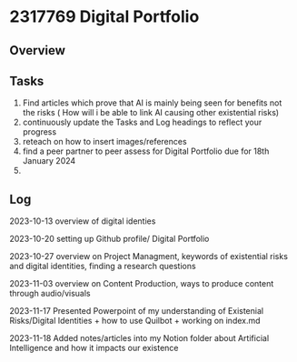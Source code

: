 # 2317769 Digital Portfolio

## Overview



## Tasks
1.  Find articles which  prove that AI is mainly being seen for benefits not the risks ( How will i be able to link AI causing other existential risks)
2. continuously update the Tasks and Log headings to reflect your progress
3. reteach on how to insert images/references
4. find a peer partner to peer assess for Digital Portfolio due for 18th January 2024
5. 

   
  

## Log
2023-10-13 overview of digital identies

2023-10-20 setting up Github profile/ Digital Portfolio

2023-10-27 overview on Project Managment, keywords of existential risks and digital identities, finding a research questions

2023-11-03 overview on Content Production, ways to produce content through audio/visuals

2023-11-17 Presented Powerpoint of my understanding of Existenial Risks/Digital Identities + how to use Quilbot + working on index.md

2023-11-18 Added notes/articles into my Notion folder about Artificial Intelligence and how it impacts our existence











